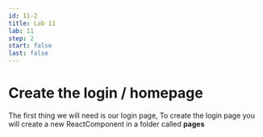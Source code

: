 ```yaml
---
id: 11-2
title: Lab 11
lab: 11
step: 2
start: false
last: false
---
```


# Create the login / homepage

The first thing we will need is our login page, To create the login page you will create a new ReactComponent in a folder called **pages**

